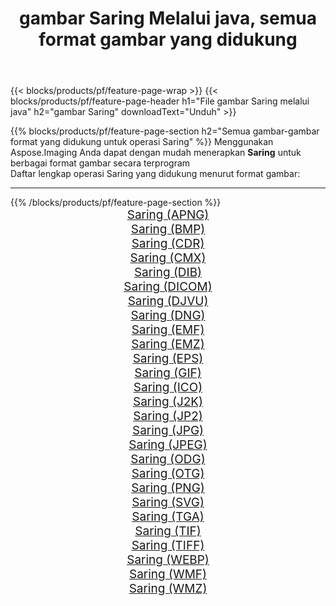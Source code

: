 ﻿---
title: gambar Saring Melalui java, semua format gambar yang didukung 
weight: 3920
url: /id/java/filter 
lang: id
langdirlevel: 2
locales: zh-hans,ja,it,ru,de,es,fr,nl,id,lt,pl,pt,vi,tr,ko,zh-hant,ar,hi,th,sv,cs,uk,he
description: Menggunakan Aspose.Imaging Anda dapat dengan mudah Saring gambar Via java
---

{{< blocks/products/pf/feature-page-wrap >}}
{{< blocks/products/pf/feature-page-header h1="File gambar Saring melalui java" h2="gambar Saring" downloadText="Unduh" >}}


{{% blocks/products/pf/feature-page-section  h2="Semua gambar-gambar format yang didukung untuk operasi Saring" %}}
Menggunakan Aspose.Imaging Anda dapat dengan mudah menerapkan **Saring** untuk berbagai format gambar secara terprogram
<br/>
Daftar lengkap operasi Saring yang didukung menurut format gambar:
<hr/>
{{% /blocks/products/pf/feature-page-section %}}
<div class="container-fluid productfamilypage bg-gray">
    <div class="convertypes bg-gray agp-content section">
        <div class="container">
		<div class="row other-converters" style="gap: 10px;font-size: 19px;text-align:center;">
		    <div class='col-md-2 other-converter remove-lp remove-rp'><a href="/imaging/id/java/filter/apng" style="padding:15px;">Saring (APNG)</a></div><div class='col-md-2 other-converter remove-lp remove-rp'><a href="/imaging/id/java/filter/bmp" style="padding:15px;">Saring (BMP)</a></div><div class='col-md-2 other-converter remove-lp remove-rp'><a href="/imaging/id/java/filter/cdr" style="padding:15px;">Saring (CDR)</a></div><div class='col-md-2 other-converter remove-lp remove-rp'><a href="/imaging/id/java/filter/cmx" style="padding:15px;">Saring (CMX)</a></div><div class='col-md-2 other-converter remove-lp remove-rp'><a href="/imaging/id/java/filter/dib" style="padding:15px;">Saring (DIB)</a></div><div class='col-md-2 other-converter remove-lp remove-rp'><a href="/imaging/id/java/filter/dicom" style="padding:15px;">Saring (DICOM)</a></div><div class='col-md-2 other-converter remove-lp remove-rp'><a href="/imaging/id/java/filter/djvu" style="padding:15px;">Saring (DJVU)</a></div><div class='col-md-2 other-converter remove-lp remove-rp'><a href="/imaging/id/java/filter/dng" style="padding:15px;">Saring (DNG)</a></div><div class='col-md-2 other-converter remove-lp remove-rp'><a href="/imaging/id/java/filter/emf" style="padding:15px;">Saring (EMF)</a></div><div class='col-md-2 other-converter remove-lp remove-rp'><a href="/imaging/id/java/filter/emz" style="padding:15px;">Saring (EMZ)</a></div><div class='col-md-2 other-converter remove-lp remove-rp'><a href="/imaging/id/java/filter/eps" style="padding:15px;">Saring (EPS)</a></div><div class='col-md-2 other-converter remove-lp remove-rp'><a href="/imaging/id/java/filter/gif" style="padding:15px;">Saring (GIF)</a></div><div class='col-md-2 other-converter remove-lp remove-rp'><a href="/imaging/id/java/filter/ico" style="padding:15px;">Saring (ICO)</a></div><div class='col-md-2 other-converter remove-lp remove-rp'><a href="/imaging/id/java/filter/j2k" style="padding:15px;">Saring (J2K)</a></div><div class='col-md-2 other-converter remove-lp remove-rp'><a href="/imaging/id/java/filter/jp2" style="padding:15px;">Saring (JP2)</a></div><div class='col-md-2 other-converter remove-lp remove-rp'><a href="/imaging/id/java/filter/jpg" style="padding:15px;">Saring (JPG)</a></div><div class='col-md-2 other-converter remove-lp remove-rp'><a href="/imaging/id/java/filter/jpeg" style="padding:15px;">Saring (JPEG)</a></div><div class='col-md-2 other-converter remove-lp remove-rp'><a href="/imaging/id/java/filter/odg" style="padding:15px;">Saring (ODG)</a></div><div class='col-md-2 other-converter remove-lp remove-rp'><a href="/imaging/id/java/filter/otg" style="padding:15px;">Saring (OTG)</a></div><div class='col-md-2 other-converter remove-lp remove-rp'><a href="/imaging/id/java/filter/png" style="padding:15px;">Saring (PNG)</a></div><div class='col-md-2 other-converter remove-lp remove-rp'><a href="/imaging/id/java/filter/svg" style="padding:15px;">Saring (SVG)</a></div><div class='col-md-2 other-converter remove-lp remove-rp'><a href="/imaging/id/java/filter/tga" style="padding:15px;">Saring (TGA)</a></div><div class='col-md-2 other-converter remove-lp remove-rp'><a href="/imaging/id/java/filter/tif" style="padding:15px;">Saring (TIF)</a></div><div class='col-md-2 other-converter remove-lp remove-rp'><a href="/imaging/id/java/filter/tiff" style="padding:15px;">Saring (TIFF)</a></div><div class='col-md-2 other-converter remove-lp remove-rp'><a href="/imaging/id/java/filter/webp" style="padding:15px;">Saring (WEBP)</a></div><div class='col-md-2 other-converter remove-lp remove-rp'><a href="/imaging/id/java/filter/wmf" style="padding:15px;">Saring (WMF)</a></div><div class='col-md-2 other-converter remove-lp remove-rp'><a href="/imaging/id/java/filter/wmz" style="padding:15px;">Saring (WMZ)</a></div>
                </div>
        </div>
    </div>
</div>
<br/>
